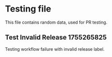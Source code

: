 # Testing file

This file contains random data, used for PR testing.


## Test Invalid Release 1755265825

Testing workflow failure with invalid release label.
